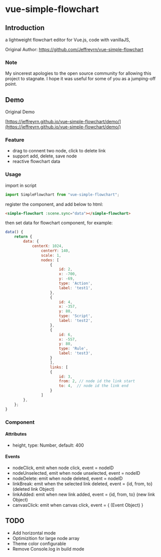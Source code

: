 # vue-simple-flowchart

## Introduction

a lightweight flowchart editor for Vue.js, code with vanillaJS,

Original Author: https://github.com/Jeffreyrn/vue-simple-flowchart

### Note

My sincerest apologies to the open source community for allowing this project to stagnate. I hope it was useful for some of you as a jumping-off point.

## Demo

Original Demo

[https://jeffreyrn.github.io/vue-simple-flowchart/demo/](https://jeffreyrn.github.io/vue-simple-flowchart/demo/)

### Feature

- drag to connent two node, click to delete link
- support add, delete, save node
- reactive flowchart data

### Usage

import in script

```js
import SimpleFlowchart from "vue-simple-flowchart";
```

register the component, and add below to html:

```html
<simple-flowchart :scene.sync="data"></simple-flowchart>
```

then set data for flowchart component, for example:

```js
data() {
    return {
        data: {
            centerX: 1024,
                centerY: 140,
                scale: 1,
                nodes: [
                    {
                        id: 2,
                        x: -700,
                        y: -69,
                        type: 'Action',
                        label: 'test1',
                    },
                    {
                        id: 4,
                        x: -357,
                        y: 80,
                        type: 'Script',
                        label: 'test2',
                    },
                    {
                        id: 6,
                        x: -557,
                        y: 80,
                        type: 'Rule',
                        label: 'test3',
                    }
                    ],
                    links: [
                    {
                        id: 3,
                        from: 2, // node id the link start
                        to: 4,  // node id the link end
                    }
                ]
        },
    };
}
```

### Component

#### Attributes

- height, type: Number, default: 400

#### Events

- nodeClick, emit when node click, event = nodeID
- nodeUnselected, emit when node unselected, event = nodeID
- nodeDelete: emit when node deleted, event = nodeID
- linkBreak: emit when the selected link deleted, event = {id, from, to} (deleted link Object)
- linkAdded: emit when new link added, event = {id, from, to} (new link Object)
- canvasClick: emit when canvas click, event = { (Event Object) }

## TODO

- Add horizontal mode
- Optimizition for large node array
- Theme color configurable
- Remove Console.log in build mode
